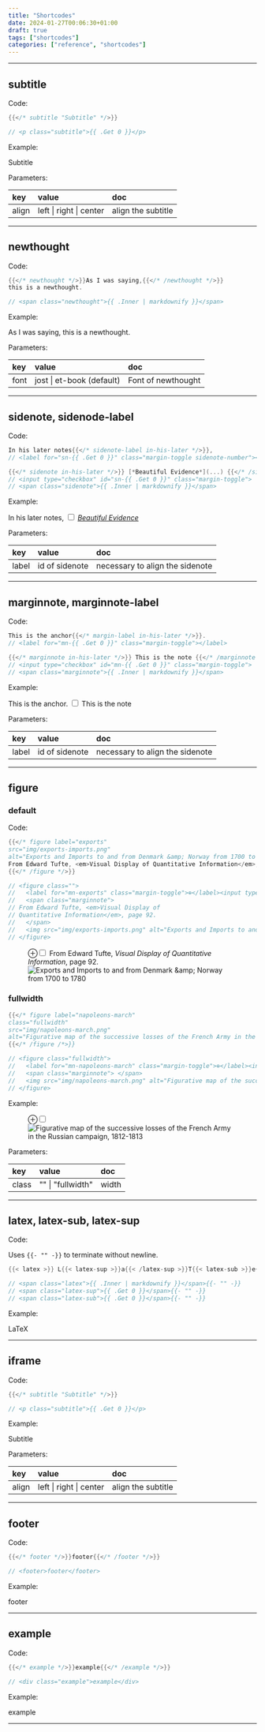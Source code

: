 ```yaml
---
title: "Shortcodes"
date: 2024-01-27T00:06:30+01:00
draft: true
tags: ["shortcodes"]
categories: ["reference", "shortcodes"]
---
```


<hr>

## subtitle

Code:

```go
{{</* subtitle "Subtitle" */>}}

// <p class="subtitle">{{ .Get 0 }}</p>
```

Example:

<div class="example">
  <p class="subtitle">Subtitle</p>
</div>

Parameters:

| key   | value                   | doc                |
| :---- | :---------------------- | :----------------- |
| align | left \| right \| center | align the subtitle |

<hr>

## newthought

Code:

```go
{{</* newthought */>}}As I was saying,{{</* /newthought */>}}
this is a newthought.

// <span class="newthought">{{ .Inner | markdownify }}</span>
```

Example:

<div class="example">
  <span class="newthought">As I was saying,</span> this is a newthought.
</div>

Parameters:

| key  | value                     | doc                |
| :--- | :------------------------ | :----------------- |
| font | jost \| et-book (default) | Font of newthought |

<hr>

## sidenote, sidenode-label

Code:

```go
In his later notes{{</* sidenote-label in-his-later */>}},
// <label for="sn-{{ .Get 0 }}" class="margin-toggle sidenote-number"></label>

{{</* sidenote in-his-later */>}} [*Beautiful Evidence*](...) {{</* /sidenote */>}}
// <input type="checkbox" id="sn-{{ .Get 0 }}" class="margin-toggle">
// <span class="sidenote">{{ .Inner | markdownify }}</span>
```

Example:

<div class="example">
In his later notes<label for="sn-in-his-later" class="margin-toggle sidenote-number"></label>,
<input type="checkbox" id="sn-in-his-later" class="margin-toggle">
<span class="sidenote"><a href="..."><em>Beautiful Evidence</em></a></span>
</div>

Parameters:

| key   | value          | doc                             |
| :---- | :------------- | :------------------------------ |
| label | id of sidenote | necessary to align the sidenote |

<hr>

## marginnote, marginnote-label

Code:

```go
This is the anchor{{</* margin-label in-his-later */>}}.
// <label for="mn-{{ .Get 0 }}" class="margin-toggle"></label>

{{</* marginnote in-his-later */>}} This is the note {{</* /marginnote */>}}
// <input type="checkbox" id="mn-{{ .Get 0 }}" class="margin-toggle">
// <span class="marginnote">{{ .Inner | markdownify }}</span>
```

Example:

<div class="example">
  This is the anchor<label for="mn-in-his-later" class="margin-toggle"></label>.
  <input type="checkbox" id="mn-in-his-later" class="margin-toggle">
  <span class="marginnote">This is the note</span>
</div>

Parameters:

| key   | value          | doc                             |
| :---- | :------------- | :------------------------------ |
| label | id of sidenote | necessary to align the sidenote |

<hr>

## figure

### default

Code:

```go
{{</* figure label="exports"
src="img/exports-imports.png"
alt="Exports and Imports to and from Denmark &amp; Norway from 1700 to 1780" */>}}
From Edward Tufte, <em>Visual Display of Quantitative Information</em>, page 92.
{{</* /figure */>}}

// <figure class="">
//   <label for="mn-exports" class="margin-toggle">⊕</label><input type="checkbox" id="mn-exports" class="margin-toggle">
//   <span class="marginnote">
// From Edward Tufte, <em>Visual Display of
// Quantitative Information</em>, page 92.
//   </span>
//   <img src="img/exports-imports.png" alt="Exports and Imports to and from Denmark &amp;amp; Norway from 1700 to 1780">
// </figure>

```

<figure class="">
  <label for="mn-exports" class="margin-toggle">⊕</label><input type="checkbox" id="mn-exports" class="margin-toggle">
  <span class="marginnote"> From Edward Tufte, <em>Visual Display of Quantitative Information</em>, page 92. </span>
  <img src="../tufte/img/exports-imports.png" alt="Exports and Imports to and from Denmark &amp;amp; Norway from 1700 to 1780">
</figure>

### fullwidth

```go
{{</* figure label="napoleons-march"
class="fullwidth"
src="img/napoleons-march.png"
alt="Figurative map of the successive losses of the French Army in the Russian campaign, 1812-1813" */>}}
{{</* /figure /*>}}

// <figure class="fullwidth">
//   <label for="mn-napoleons-march" class="margin-toggle">⊕</label><input type="checkbox" id="mn-napoleons-march" class="margin-toggle">
//   <span class="marginnote"> </span>
//   <img src="img/napoleons-march.png" alt="Figurative map of the successive losses of the French Army in the Russian campaign, 1812-1813">
// </figure>
```

Example:

<figure class="fullwidth">
  <label for="mn-napoleons-march" class="margin-toggle">⊕</label><input type="checkbox" id="mn-napoleons-march" class="margin-toggle">
  <span class="marginnote"> </span>
  <img src="../tufte/img/napoleons-march.png" alt="Figurative map of the successive losses of the French Army in the Russian campaign, 1812-1813">
</figure>

Parameters:

| key   | value             | doc   |
| :---- | :---------------- | :---- |
| class | "" \| "fullwidth" | width |

<hr>

## latex, latex-sub, latex-sup

Code:

Uses `{{- "" -}}` to terminate without newline.

```go
{{< latex >}} L{{< latex-sup >}}a{{< /latex-sup >}}T{{< latex-sub >}}e{{< /latex-sub >}}X {{< /latex >}}

// <span class="latex">{{ .Inner | markdownify }}</span>{{- "" -}}
// <span class="latex-sup">{{ .Get 0 }}</span>{{- "" -}}
// <span class="latex-sub">{{ .Get 0 }}</span>{{- "" -}}
```

Example:

<div class="example"><p>
<span class="latex">L<span class="latex-sup">a</span>T<span class="latex-sub">e</span>X</span>
</p></div>

<hr>

## iframe

Code:

```go
{{</* subtitle "Subtitle" */>}}

// <p class="subtitle">{{ .Get 0 }}</p>
```

Example:

<div class="example">
  <p class="subtitle">Subtitle</p>
</div>

Parameters:

| key   | value                   | doc                |
| :---- | :---------------------- | :----------------- |
| align | left \| right \| center | align the subtitle |

<hr>

## footer

Code:

```go
{{</* footer */>}}footer{{</* /footer */>}}

// <footer>footer</footer>
```

Example:

<div class="example">
<footer>footer</footer>
</div>

<hr>

## example

Code:

```go
{{</* example */>}}example{{</* /example */>}}

// <div class="example">example</div>
```

Example:

<div class="example">
  <div class="example"> example </div>
</div>

<hr>
